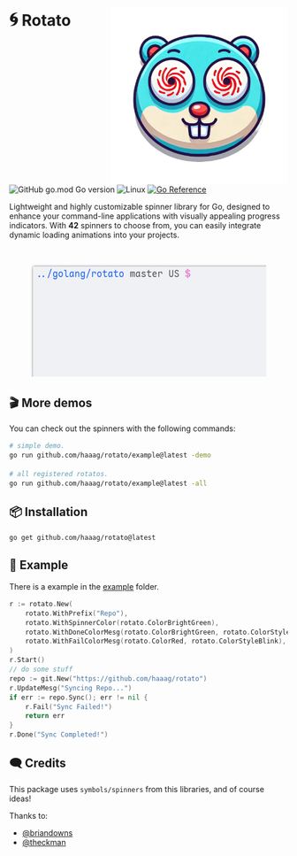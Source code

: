 <div>
<img align="right" width="320px" src="assets/rotato-logo.png" alt="Rotato Logo">
<h1><b><span style="font-size: 1.2em">🌀</span> Rotato</b></h1>

![GitHub go.mod Go version](https://img.shields.io/github/go-mod/go-version/haaag/rotato)
![Linux](https://img.shields.io/badge/-Linux-grey?logo=linux)
[![Go Reference](https://pkg.go.dev/badge/github.com/haaag/rotato.svg)](https://pkg.go.dev/github.com/haaag/rotato)

Lightweight and highly customizable spinner library for Go, designed to enhance your command-line applications with visually appealing progress indicators. With **42** spinners to choose from, you can easily integrate dynamic loading animations into your projects.

<br>
</div>

<div align="center">

![Demo](assets/rotato-demo.gif)

</div>

## 🎬 More demos

You can check out the spinners with the following commands:

```sh
# simple demo.
go run github.com/haaag/rotato/example@latest -demo

# all registered rotatos.
go run github.com/haaag/rotato/example@latest -all
```

## 📦 Installation

```sh
go get github.com/haaag/rotato@latest
```

## 🚀 Example

There is a example in the [example](https://github.com/haaag/rotato/blob/master/example/main.go) folder.

```go
r := rotato.New(
    rotato.WithPrefix("Repo"),
    rotato.WithSpinnerColor(rotato.ColorBrightGreen),
    rotato.WithDoneColorMesg(rotato.ColorBrightGreen, rotato.ColorStyleItalic),
    rotato.WithFailColorMesg(rotato.ColorRed, rotato.ColorStyleBlink),
)
r.Start()
// do some stuff
repo := git.New("https://github.com/haaag/rotato")
r.UpdateMesg("Syncing Repo...")
if err := repo.Sync(); err != nil {
    r.Fail("Sync Failed!")
    return err
}
r.Done("Sync Completed!")
```

## 🗨️ Credits

This package uses `symbols/spinners` from this libraries, and of course ideas!

Thanks to:

- [@briandowns](https://github.com/briandowns/spinner)
- [@theckman](https://github.com/theckman/yacspin)
